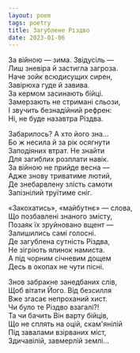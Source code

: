 ```yaml
---
layout: poem
tags: poetry
title: Загублене Різдво
date: 2023-01-06
---
```


За війною — зима. Звідусіль —<br>
Лиш зневіра й застигла загроза.<br>
Наче зойк всюдисущих сирен,<br>
Завірюха гуде й завива.<br>
За кермом засинають бійці.<br>
Замерзають не стримані сльози,<br>
І звучить безнадійний рефрен:<br>
Ні, не буде назавтра Різдва.<br>

Забарилось? А хто його зна...<br>
Бо ж несила й за рік осягнути<br>
Заподіяних втрат. Не знайти<br>
Для загиблих розплати навік.<br>
За війною не прийде весна —<br>
Адже знову триватиме лютий,<br>
Де знебарвлену злість самоти<br>
Запізнілий труїтиме сніг.<br>

«Закохатись», «майбутнє» — слова,<br>
Що позбавлені знаного змісту,<br>
Позаяк їх зруйновано вщент —<br>
Залишились самі голосні.<br>
Де загублена сутність Різдва,<br>
Не зігріють ялинок намиста.<br>
А під чорним січневим дощем<br>
Десь в окопах не чути пісні.<br>

Знов забракне занедбаних слів,<br>
Щоб вітати Його. Від безсилля<br>
Вже згасає непроханий хист.<br>
Чи було те Різдво взагалі?!<br>
Та чи бачить Він варту бійців,<br>
Що не сплять на оцій, скам'янілій<br>
Під завалами взірваних міст,<br>
Здичавілій, завмерлій землі...<br>
